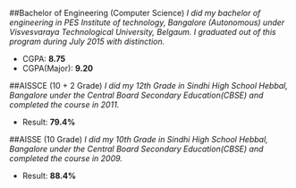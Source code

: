 ##Bachelor of Engineering (Computer Science)
*I did my bachelor of engineering in PES Institute of technology, Bangalore (Autonomous) under Visvesvaraya Technological University, Belgaum. I graduated out of this program during July 2015 with distinction.*

* CGPA: **8.75**
* CGPA(Major): **9.20**

##AISSCE (10 + 2 Grade)
*I did my 12th Grade in Sindhi High School Hebbal, Bangalore under the Central Board Secondary Education(CBSE) and completed the course in 2011.*

* Result: **79.4%**

##AISSE (10 Grade)
*I did my 10th Grade in Sindhi High School Hebbal, Bangalore under the Central Board Secondary Education(CBSE) and completed the course in 2009.*

* Result: **88.4%** 